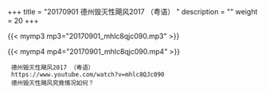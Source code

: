 +++
title = "20170901  德州毁灭性飓风2017 （粤语） "
description = ""
weight = 20
+++

{{< mymp3 mp3="20170901_mhlc8qjc090.mp3" >}}

{{< mymp4 mp4="20170901_mhlc8qjc090.mp4" >}}

     德州毁灭性飓风2017 （粤语） 
     https://www.youtube.com/watch?v=mhlc8QJc090 
     德州毁灭性飓风究竟情况如何？ 
